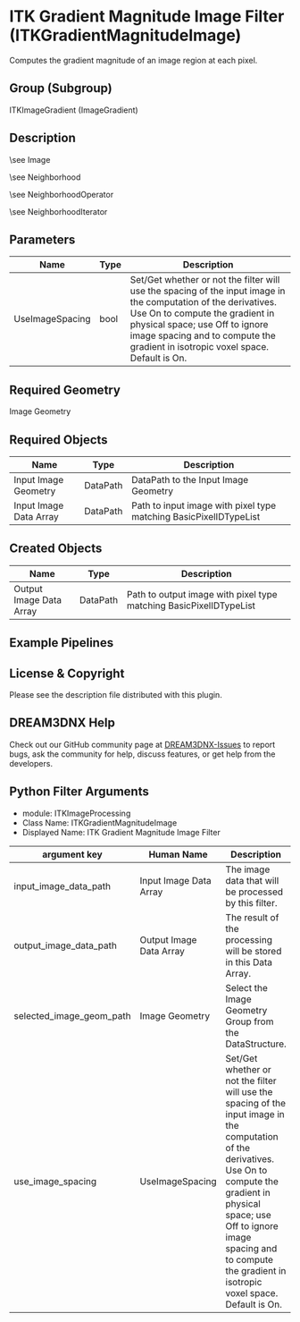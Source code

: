 # ITK Gradient Magnitude Image Filter (ITKGradientMagnitudeImage)

Computes the gradient magnitude of an image region at each pixel.

## Group (Subgroup)

ITKImageGradient (ImageGradient)

## Description

\see Image 


\see Neighborhood 


\see NeighborhoodOperator 


\see NeighborhoodIterator

## Parameters

| Name | Type | Description |
|------|------|-------------|
| UseImageSpacing | bool | Set/Get whether or not the filter will use the spacing of the input image in the computation of the derivatives. Use On to compute the gradient in physical space; use Off to ignore image spacing and to compute the gradient in isotropic voxel space. Default is On. |

## Required Geometry

Image Geometry

## Required Objects

| Name |Type | Description |
|-----|------|-------------|
| Input Image Geometry | DataPath | DataPath to the Input Image Geometry |
| Input Image Data Array | DataPath | Path to input image with pixel type matching BasicPixelIDTypeList |

## Created Objects

| Name |Type | Description |
|-----|------|-------------|
| Output Image Data Array | DataPath | Path to output image with pixel type matching BasicPixelIDTypeList |

## Example Pipelines


## License & Copyright

Please see the description file distributed with this plugin.


## DREAM3DNX Help

Check out our GitHub community page at [DREAM3DNX-Issues](https://github.com/BlueQuartzSoftware/DREAM3DNX-Issues) to report bugs, ask the community for help, discuss features, or get help from the developers.

## Python Filter Arguments

+ module: ITKImageProcessing
+ Class Name: ITKGradientMagnitudeImage
+ Displayed Name: ITK Gradient Magnitude Image Filter

| argument key | Human Name | Description | Parameter Type |
|--------------|------------|-------------|----------------|
| input_image_data_path | Input Image Data Array | The image data that will be processed by this filter. | complex.ArraySelectionParameter |
| output_image_data_path | Output Image Data Array | The result of the processing will be stored in this Data Array. | complex.DataObjectNameParameter |
| selected_image_geom_path | Image Geometry | Select the Image Geometry Group from the DataStructure. | complex.GeometrySelectionParameter |
| use_image_spacing | UseImageSpacing | Set/Get whether or not the filter will use the spacing of the input image in the computation of the derivatives. Use On to compute the gradient in physical space; use Off to ignore image spacing and to compute the gradient in isotropic voxel space. Default is On. | complex.BoolParameter |

